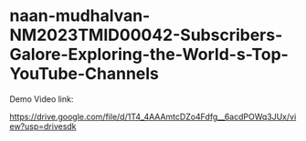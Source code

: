 # naan-mudhalvan-NM2023TMID00042-Subscribers-Galore-Exploring-the-World-s-Top-YouTube-Channels

Demo Video link:

https://drive.google.com/file/d/1T4_4AAAmtcDZo4Fdfg__6acdPOWq3JUx/view?usp=drivesdk
